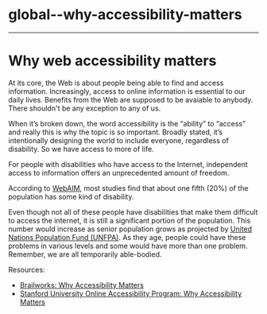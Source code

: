 # global--why-accessibility-matters

---
# Why web accessibility matters

At its core, the Web is about people being able to find and access information. Increasingly, access to online information is essential to our daily lives.  Benefits from the Web are supposed to be avaiable to anybody.  There shouldn't be any exception to any of us. 

When it’s broken down, the word accessibility is the “ability” to “access” and really this is why the topic is so important. Broadly stated, it’s intentionally designing the world to include everyone, regardless of disability. So we have access to more of life. 

For people with disabilities who have access to the Internet, independent access to information offers an unprecedented amount of freedom. 

According to [WebAIM](https://webaim.org/), most studies find that about one fifth (20%) of the population has some kind of disability.  

Even though not all of these people have disabilities that make them difficult to access the internet, it is still a significant portion of the population. This number would increase as senior population grows as projected by [United Nations Population Fund (UNFPA)](https://www.unfpa.org/publications/ageing-twenty-first-century). As they age, people could have these problems in various levels and some would have more than one problem. Remember, we are all temporarily able-bodied.





Resources:

- [Brailworks: Why Accessibility Matters](https://brailleworks.com/accessibility-matters/)
- [Stanford University Online Accessibility Program: Why Accessibility Matters](https://soap.stanford.edu/getting-started/why-accessibility-matters)


